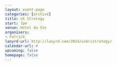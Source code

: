 ```yaml
---
layout: event-page
categories: [archive]
title: UX Strategy
start: 7pm
venue: Hotel du Vin
organisers: 
- Patrick
lanyrd-url: http://lanyrd.com/2014/uxbristrategy/
calendar-url: #
upcoming: false
homepage: false
---
```


